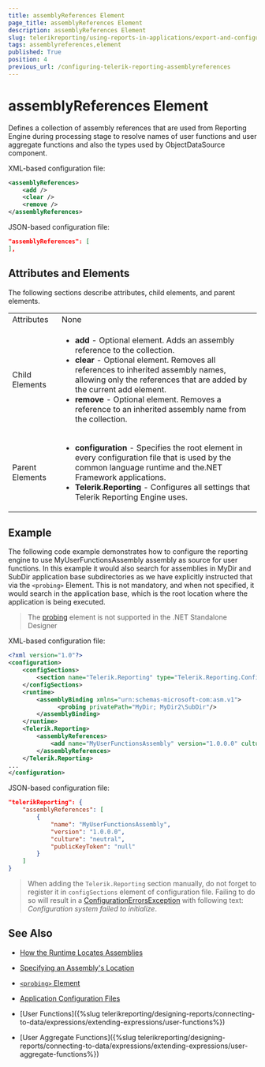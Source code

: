 ```yaml
---
title: assemblyReferences Element
page_title: assemblyReferences Element 
description: assemblyReferences Element
slug: telerikreporting/using-reports-in-applications/export-and-configure/configure-the-report-engine/assemblyreferences-element
tags: assemblyreferences,element
published: True
position: 4
previous_url: /configuring-telerik-reporting-assemblyreferences
---
```

<style>
table th:first-of-type {
    width: 10%;
}
table th:nth-of-type(2) {
    width: 90%;
}
</style>

# assemblyReferences Element

Defines a collection of assembly references that are used from Reporting Engine during processing stage to resolve names of user functions and user aggregate functions and also the types used by ObjectDataSource component. 

XML-based configuration file:
    
````XML
<assemblyReferences>
    <add />
    <clear />
    <remove />
</assemblyReferences>
````

JSON-based configuration file:
    
````JSON
"assemblyReferences": [
],
````

## Attributes and Elements

The following sections describe attributes, child elements, and parent elements.

|   |   |
| ------ | ------ |
|Attributes|None|
|Child Elements|<ul><li>__add__ - Optional element. Adds an assembly reference to the collection.</li><li>__clear__ - Optional element. Removes all references to inherited assembly names, allowing only the references that are added by the current add element.</li><li>__remove__ - Optional element. Removes a reference to an inherited assembly name from the collection.</li></ul>|
|Parent Elements|<ul><li>__configuration__ - Specifies the root element in every configuration file that is used by the common language runtime and the.NET Framework applications.</li><li>__Telerik.Reporting__ - Configures all settings that Telerik Reporting Engine uses.</li></ul>|

## Example

The following code example demonstrates how to configure the reporting engine to use MyUserFunctionsAssembly assembly as source for user functions. In this example it would also search for assemblies in MyDir and SubDir application base subdirectories as we have explicitly instructed that via the `<probing>` Element. This is not mandatory, and when not specified, it would search in the application base, which is the root location where the application is being executed. 

> The [probing](https://learn.microsoft.com/en-us/dotnet/framework/configure-apps/file-schema/runtime/probing-element) element is not supported in the .NET Standalone Designer

XML-based configuration file:
    
````XML
<?xml version="1.0"?>
<configuration>
    <configSections>
		<section name="Telerik.Reporting" type="Telerik.Reporting.Configuration.ReportingConfigurationSection, Telerik.Reporting" allowLocation="true" allowDefinition="Everywhere" />
    </configSections>
    <runtime>
		<assemblyBinding xmlns="urn:schemas-microsoft-com:asm.v1">
			  <probing privatePath="MyDir; MyDir2\SubDir"/>
		</assemblyBinding>
    </runtime>
    <Telerik.Reporting>
		<assemblyReferences>
			<add name="MyUserFunctionsAssembly" version="1.0.0.0" culture="neutral" publicKeyToken ="null" />
		</assemblyReferences>
    </Telerik.Reporting>
...
</configuration>
````

JSON-based configuration file:
    
````JSON
"telerikReporting": {
	"assemblyReferences": [
		{
			"name": "MyUserFunctionsAssembly",
			"version": "1.0.0.0",
			"culture": "neutral",
			"publicKeyToken": "null"
		}
	]
}
````

> When adding the `Telerik.Reporting` section manually, do not forget to register it in `configSections` element of configuration file. Failing to do so will result in a [ConfigurationErrorsException](https://msdn.microsoft.com/en-us/library/system.configuration.configurationerrorsexception(v=vs.110).aspx) with following text: *Configuration system failed to initialize*. 

## See Also

* [How the Runtime Locates Assemblies](https://docs.microsoft.com/en-us/dotnet/framework/deployment/how-the-runtime-locates-assemblies)

* [Specifying an Assembly's Location](https://docs.microsoft.com/en-us/dotnet/framework/configure-apps/specify-assembly-location)

* [`<probing>` Element](https://docs.microsoft.com/en-us/dotnet/framework/configure-apps/file-schema/runtime/probing-element)

* [Application Configuration Files](http://msdn.microsoft.com/en-us/library/windows/desktop/aa374182(v=vs.85).aspx)

* [User Functions]({%slug telerikreporting/designing-reports/connecting-to-data/expressions/extending-expressions/user-functions%})

* [User Aggregate Functions]({%slug telerikreporting/designing-reports/connecting-to-data/expressions/extending-expressions/user-aggregate-functions%})
